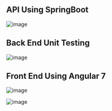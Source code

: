 
## API Using SpringBoot
![image](https://user-images.githubusercontent.com/19463315/75314181-a21b8180-5824-11ea-9e82-64db779ee2fc.png)

## Back End Unit Testing
![image](https://user-images.githubusercontent.com/19463315/75314282-e444c300-5824-11ea-9af7-559ea86e4d5e.png)


## Front End Using Angular 7
![image](https://user-images.githubusercontent.com/19463315/75313973-10ac0f80-5824-11ea-8a26-a20aff42246e.png)


![image](https://user-images.githubusercontent.com/19463315/75314017-2ae5ed80-5824-11ea-9666-443877e173fc.png)